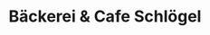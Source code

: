 ---
title: "Bäckerei & Cafe Schlögel"
url: /grundlsee/baeckerei-und-cafe-schloegel/
shop: Bäckerei
---